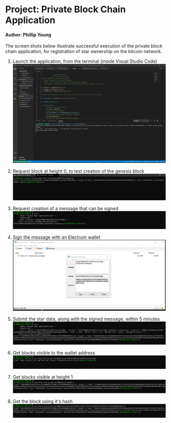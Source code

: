 # Project: Private Block Chain Application

#### Author: Phillip Young

The screen shots below illustrate successful execution of the private block chain application, for registration of star ownership on the bitcoin network. 

1. Launch the application, from the terminal (inside Visual Studio Code)
![Launch the app](images/1_running_app.jpg)

2. Request block at height 0, to test creation of the genesis block
![GET block/height/0](images/2_get_genesis_block.jpg)

3. Request creation of a message that can be signed
![POST requestValidation](images/3_POST_requestValidation.jpg)

4. Sign the message with an Electrum wallet
![Sign Message](images/4_Sign_Message.jpg)

5. Submit the star data, along with the signed message, within 5 minutes
![POST submitstar](images/5_POST_submitstar.jpg)

6. Get blocks visible to the wallet address
![GET blocks/{address}](images/6_GET_blocks_for_address.jpg)

7. Get blocks visible at height 1 
![GET block/height/1](images/7_GET_block_height.jpg)

8. Get the block using it's hash
![GET block/hash/{hash}](images/8_GET_block_hash.jpg)

